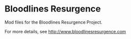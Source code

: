 Bloodlines Resurgence
=====================

Mod files for the Bloodlines Resurgence Project.

For more details, see http://www.bloodlinesresurgence.com
